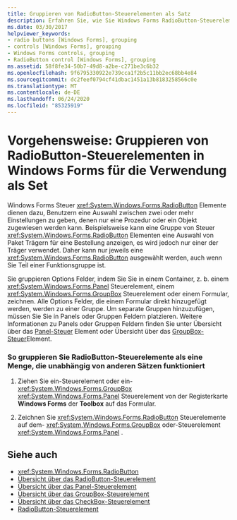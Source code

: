 ```yaml
---
title: Gruppieren von RadioButton-Steuerelementen als Satz
description: Erfahren Sie, wie Sie Windows Forms RadioButton-Steuerelemente gruppieren, um unabhängig von anderen Sätzen zu funktionieren.
ms.date: 03/30/2017
helpviewer_keywords:
- radio buttons [Windows Forms], grouping
- controls [Windows Forms], grouping
- Windows Forms controls, grouping
- RadioButton control [Windows Forms], grouping
ms.assetid: 58f8fe34-50b7-49d8-a2be-c271be3c6b32
ms.openlocfilehash: 9f6795330922e739cca1f2b5c11bb2ec68bb4e84
ms.sourcegitcommit: dc2feef0794cf41dbac1451a13b8183258566c0e
ms.translationtype: MT
ms.contentlocale: de-DE
ms.lasthandoff: 06/24/2020
ms.locfileid: "85325919"
---
```

# <a name="how-to-group-windows-forms-radiobutton-controls-to-function-as-a-set"></a>Vorgehensweise: Gruppieren von RadioButton-Steuerelementen in Windows Forms für die Verwendung als Set
Windows Forms Steuer <xref:System.Windows.Forms.RadioButton> Elemente dienen dazu, Benutzern eine Auswahl zwischen zwei oder mehr Einstellungen zu geben, denen nur eine Prozedur oder ein Objekt zugewiesen werden kann. Beispielsweise kann eine Gruppe von Steuer <xref:System.Windows.Forms.RadioButton> Elementen eine Auswahl von Paket Trägern für eine Bestellung anzeigen, es wird jedoch nur einer der Träger verwendet. Daher kann nur jeweils eine <xref:System.Windows.Forms.RadioButton> ausgewählt werden, auch wenn Sie Teil einer Funktionsgruppe ist.  
  
 Sie gruppieren Options Felder, indem Sie Sie in einem Container, z. b. einem <xref:System.Windows.Forms.Panel> Steuerelement, einem <xref:System.Windows.Forms.GroupBox> Steuerelement oder einem Formular, zeichnen. Alle Options Felder, die einem Formular direkt hinzugefügt werden, werden zu einer Gruppe. Um separate Gruppen hinzuzufügen, müssen Sie Sie in Panels oder Gruppen Feldern platzieren. Weitere Informationen zu Panels oder Gruppen Feldern finden Sie unter Übersicht über das [Panel-Steuer](panel-control-overview-windows-forms.md) Element oder Übersicht über das [GroupBox-Steuer](groupbox-control-overview-windows-forms.md)Element.  
  
### <a name="to-group-radiobutton-controls-as-a-set-to-function-independently-of-other-sets"></a>So gruppieren Sie RadioButton-Steuerelemente als eine Menge, die unabhängig von anderen Sätzen funktioniert  
  
1. Ziehen Sie ein-Steuerelement oder ein- <xref:System.Windows.Forms.GroupBox> <xref:System.Windows.Forms.Panel> Steuerelement von der Registerkarte **Windows Forms** der **Toolbox** auf das Formular.  
  
2. Zeichnen Sie <xref:System.Windows.Forms.RadioButton> Steuerelemente auf dem- <xref:System.Windows.Forms.GroupBox> oder-Steuerelement <xref:System.Windows.Forms.Panel> .  
  
## <a name="see-also"></a>Siehe auch

- <xref:System.Windows.Forms.RadioButton>
- [Übersicht über das RadioButton-Steuerelement](radiobutton-control-overview-windows-forms.md)
- [Übersicht über das Panel-Steuerelement](panel-control-overview-windows-forms.md)
- [Übersicht über das GroupBox-Steuerelement](groupbox-control-overview-windows-forms.md)
- [Übersicht über das CheckBox-Steuerelement](checkbox-control-overview-windows-forms.md)
- [RadioButton-Steuerelement](radiobutton-control-windows-forms.md)
